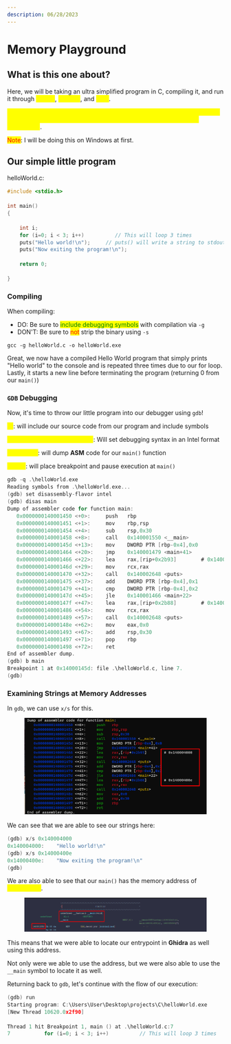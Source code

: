 ```yaml
---
description: 06/28/2023
---
```


# Memory Playground

## What is this one about?

Here, we will be taking an ultra simplified program in C, compiling it, and run it through <mark style="color:yellow;">Ghidra</mark>, <mark style="color:yellow;">x64dbg</mark>, and <mark style="color:yellow;">GDB</mark>.

<mark style="color:yellow;">The motivation behind this is to one day become better with understanding memory and programming. Ultimately, leading to getting into binary exploitation</mark>.

<mark style="color:red;">Note</mark>: I will be doing this on Windows at first.

## Our simple little program

helloWorld.c:

```c
#include <stdio.h>

int main()
{

    int i;
    for (i=0; i < 3; i++)          // This will loop 3 times
    puts("Hello world!\n");     // puts() will write a string to stdout up to but not including the null char
    puts("Now exiting the program!\n");
    
    return 0;

}
```

### Compiling

When compiling:

* DO: Be sure to <mark style="color:green;">include debugging symbols</mark> with compilation via `-g`
* DON'T: Be sure to <mark style="color:red;">not</mark> strip the binary using `-s`

```
gcc -g helloWorld.c -o helloWorld.exe
```

Great, we now have a compiled Hello World program that simply prints "Hello world" to the console and is repeated three times due to our for loop. Lastly, it starts a new line before terminating the program (returning 0 from our `main()`)

### `GDB` Debugging

Now, it's time to throw our little program into our debugger using `gdb`!

<mark style="color:yellow;">`-q`</mark>: will include our source code from our program and include symbols

<mark style="color:yellow;">`set disassembly-flavor intel`</mark>: Will set debugging syntax in an Intel format

<mark style="color:yellow;">`disas main`</mark>: will dump **ASM** code for our `main()` function

<mark style="color:yellow;">`b main`</mark>: will place breakpoint and pause execution at `main()`

```c
gdb -q .\helloWorld.exe
Reading symbols from .\helloWorld.exe...
(gdb) set disassembly-flavor intel
(gdb) disas main
Dump of assembler code for function main:
   0x0000000140001450 <+0>:     push   rbp
   0x0000000140001451 <+1>:     mov    rbp,rsp
   0x0000000140001454 <+4>:     sub    rsp,0x30
   0x0000000140001458 <+8>:     call   0x140001550 <__main>
   0x000000014000145d <+13>:    mov    DWORD PTR [rbp-0x4],0x0
   0x0000000140001464 <+20>:    jmp    0x140001479 <main+41>
   0x0000000140001466 <+22>:    lea    rax,[rip+0x2b93]        # 0x140004000
   0x000000014000146d <+29>:    mov    rcx,rax
   0x0000000140001470 <+32>:    call   0x140002648 <puts>
   0x0000000140001475 <+37>:    add    DWORD PTR [rbp-0x4],0x1
   0x0000000140001479 <+41>:    cmp    DWORD PTR [rbp-0x4],0x2
   0x000000014000147d <+45>:    jle    0x140001466 <main+22>
   0x000000014000147f <+47>:    lea    rax,[rip+0x2b88]        # 0x14000400e
   0x0000000140001486 <+54>:    mov    rcx,rax
   0x0000000140001489 <+57>:    call   0x140002648 <puts>
   0x000000014000148e <+62>:    mov    eax,0x0
   0x0000000140001493 <+67>:    add    rsp,0x30
   0x0000000140001497 <+71>:    pop    rbp
   0x0000000140001498 <+72>:    ret
End of assembler dump.
(gdb) b main
Breakpoint 1 at 0x14000145d: file .\helloWorld.c, line 7.
(gdb)
```

### Examining Strings at Memory Addresses

In `gdb`, we can use `x/s` for this.

<figure><img src="../.gitbook/assets/image (18).png" alt=""><figcaption></figcaption></figure>

We can see that we are able to see our strings here:

```c
(gdb) x/s 0x140004000
0x140004000:    "Hello world!\n"
(gdb) x/s 0x14000400e
0x14000400e:    "Now exiting the program!\n"
(gdb)
```

We are also able to see that our `main()` has the memory address of <mark style="color:yellow;">`0x130001550`</mark>.

<figure><img src="../.gitbook/assets/image (6) (3).png" alt=""><figcaption></figcaption></figure>

This means that we were able to locate our entrypoint in **Ghidra** as well using this address.&#x20;

Not only were we able to use the address, but we were also able to use the `__main` symbol to locate it as well.&#x20;

Returning back to `gdb`, let's continue with the flow of our execution:

```c
(gdb) run
Starting program: C:\Users\User\Desktop\projects\C\helloWorld.exe
[New Thread 10620.0x2f90]

Thread 1 hit Breakpoint 1, main () at .\helloWorld.c:7
7           for (i=0; i < 3; i++)          // This will loop 3 times
```
